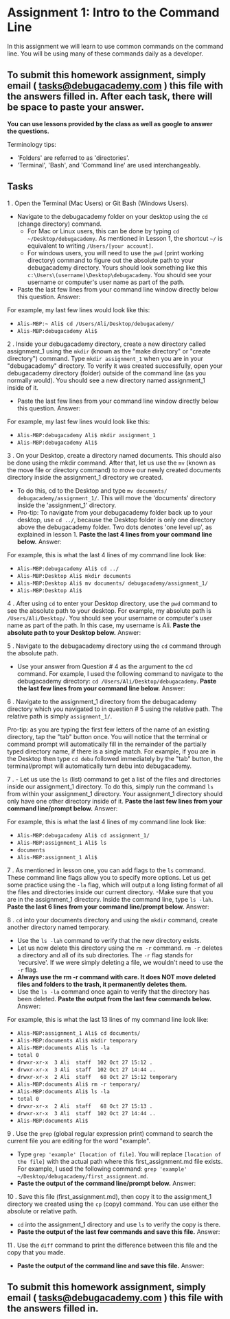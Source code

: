 # Assignment 1: Intro to the Command Line
In this assignment we will learn to use common commands on the command line. You will be using many of these commands daily as a developer.

## To submit this homework assignment, simply email  ( tasks@debugacademy.com ) this file with the answers filled in. After each task, there will be space to paste your answer.
**You can use lessons provided by the class as well as google to answer the questions.**

Terminology tips:  
- 'Folders' are referred to as 'directories'.  
- 'Terminal', 'Bash', and 'Command line' are used interchangeably.  

## Tasks

1 . Open the Terminal (Mac Users) or Git Bash (Windows Users). 
- Navigate to the debugacademy folder on your desktop using the ```cd``` (change directory) command.
    - For Mac or Linux users, this can be done by typing ```cd ~/Desktop/debugacademy```. As mentioned in Lesson 1, the shortcut ```~/``` is equivalent to writing ```/Users/[your account]```.
    - For windows users, you will need to use the ```pwd``` (print working directory) command to figure out the absolute path to your debugacademy directory. Yours should look something like this ```c:\Users\(username)\Desktop\debugacademy```. You should see your username or computer's user name as part of the path.
- Paste the last few lines from your command line window directly below this question. Answer:

For example, my last few lines would look like this: 
- `Alis-MBP:~ Ali$ cd /Users/Ali/Desktop/debugacademy/`
- `Alis-MBP:debugacademy Ali$`

2 . Inside your debugacademy directory, create a new directory called assignment_1 using the ```mkdir``` (known as the "make directory" or "create directory") command. Type ```mkdir assignment_1``` when you are in your "debugacademy" directory. To verify it was created successfully, open your debugacademy directory (folder) outside of the command line (as you normally would). You should see a new directory named assignment_1 inside of it.
- Paste the last few lines from your command line window directly below this question. Answer:

For example, my last few lines would look like this:
- `Alis-MBP:debugacademy Ali$ mkdir assignment_1`
- `Alis-MBP:debugacademy Ali$`

3 . On your Desktop, create a directory named documents. This should also be done using the mkdir command. After that, let us use the ```mv``` (known as the move file or directory command) to move our newly created documents directory inside the assignment_1 directory we created.
- To do this, cd to the Desktop and type ```mv documents/ debugacademy/assignment_1/```. This will move the 'documents' directory inside the 'assignment_1' directory.
- Pro-tip: To navigate from your debugacademy folder back up to your desktop, use `cd ../`, because the Desktop folder is only one directory above the debugacademy folder. Two dots denotes 'one level up', as explained in lesson 1.
**Paste the last 4 lines from your command line below.** Answer:

For example, this is what the last 4 lines of my command line look like:
- `Alis-MBP:debugacademy Ali$ cd ../`
- `Alis-MBP:Desktop Ali$ mkdir documents`
- `Alis-MBP:Desktop Ali$ mv documents/ debugacademy/assignment_1/`
- `Alis-MBP:Desktop Ali$`

4 . After using ```cd``` to enter your Desktop directory, use the ```pwd``` command to see the absolute path to your desktop. For example, my absolute path is ```/Users/Ali/Desktop/```. You should see your username or computer's user name as part of the path. In this case, my username is Ali.
**Paste the absolute path to your Desktop below.** Answer:

5 . Navigate to the debugacademy directory using the ```cd``` command through the absolute path.
- Use your answer from Question # 4 as the argument to the cd command. For example, I used the following command to navigate to the debugacademy directory: ```cd /Users/Ali/Desktop/debugacademy```. **Paste the last few lines from your command line below.** Answer:

6 . Navigate to the assignment_1 directory from the debugacademy directory which you navigated to in question # 5 using the relative path. The relative path is simply ```assignment_1/```.

Pro-tip: as you are typing the first few letters of the name of an existing directory, tap the "tab" button once. You will notice that the terminal or command prompt will automatically fill in the remainder of the partially typed directory name, if there is a single match. For example, if you are in the Desktop then type ```cd debu``` followed immediately by the "tab" button, the terminal/prompt will automatically turn debu into debugacademy.

7 . - Let us use the ```ls``` (list) command to get a list of the files and directories inside our assignment_1 directory. To do this, simply run the command ```ls``` from within your assignment_1 directory. Your assignment_1 directory should only have one other directory inside of it.
**Paste the last few lines from your command line/prompt below.** Answer:

For example, this is what the last 4 lines of my command line look like:
- `Alis-MBP:debugacademy Ali$ cd assignment_1/`
- `Alis-MBP:assignment_1 Ali$ ls`
- `documents`
- `Alis-MBP:assignment_1 Ali$` 

7 . As mentioned in lesson one, you can add flags to the ```ls``` command. These command line flags allow you to specify more options. Let us get some practice using the ```-la``` flag, which will output a long listing format of all the files and directories inside our current directory.
-Make sure that you are in the assignment_1 directory. Inside the command line, type ```ls -lah```.
**Paste the last 6 lines from your command line/prompt below.** Answer:

8 . ```cd``` into your documents directory and using the ```mkdir``` command, create another directory named temporary.
- Use the  ```ls -lah``` command to verify that the new directory exists.
- Let us now delete this directory using the ```rm -r``` command. ```rm -r``` deletes a directory and all of its sub directories. The ```-r``` flag stands for 'recursive'. If we were simply deleting a file, we wouldn't need to use the ```-r``` flag.
- **Always use the rm -r command with care. It does NOT move deleted files and folders to the trash, it permanently deletes them.**
- Use the ```ls -la``` command once again to verify that the directory has been deleted.
**Paste the output from the last few commands below.** Answer:

For example, this is what the last 13 lines of my command line look like:
- `Alis-MBP:assignment_1 Ali$ cd documents/`
- `Alis-MBP:documents Ali$ mkdir temporary`
- `Alis-MBP:documents Ali$ ls -la`
- `total 0`
- `drwxr-xr-x  3 Ali  staff  102 Oct 27 15:12 .`
- `drwxr-xr-x  3 Ali  staff  102 Oct 27 14:44 ..`
- `drwxr-xr-x  2 Ali  staff   68 Oct 27 15:12 temporary`
- `Alis-MBP:documents Ali$ rm -r temporary/`
- `Alis-MBP:documents Ali$ ls -la`
- `total 0`
- `drwxr-xr-x  2 Ali  staff   68 Oct 27 15:13 .`
- `drwxr-xr-x  3 Ali  staff  102 Oct 27 14:44 ..`
- `Alis-MBP:documents Ali$`

9 . Use the ```grep``` (global regular expression print) command to search the current file you are editing for the word "example".
- Type ```grep 'example' [location of file]```. You will replace ```[location of the file]``` with the actual path where this first_assignment.md file exists. For example, I used the following command: ```grep 'example' ~/Desktop/debugacademy/first_assignment.md```.
- **Paste the output of the command line/prompt below.** Answer:

10 . Save this file (first_assignment.md), then copy it to the assignment_1 directory we created using the ```cp``` (copy) command. You can use either the absolute or relative path.
- ```cd``` into the assignment_1 directory and use ```ls``` to verify the copy is there.
- **Paste the output of the last few commands and save this file.** Answer:

11 . Use the `diff` command to print the difference between this file and the copy that you made. 
- **Paste the output of the command line and save this file.** Answer: 

## To submit this homework assignment, simply email  ( tasks@debugacademy.com ) this file with the answers filled in. 
